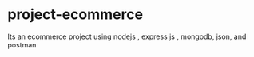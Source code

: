 # project-ecommerce
Its an ecommerce project using nodejs , express js , mongodb, json, and postman
